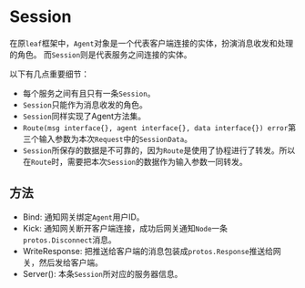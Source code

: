 # Session

在原`leaf`框架中，`Agent`对象是一个代表客户端连接的实体，扮演消息收发和处理的角色。
而`Session`则是代表服务之间连接的实体。

以下有几点重要细节：
* 每个服务之间有且只有一条`Session`。
* `Session`只能作为消息收发的角色。
* `Session`同样实现了Agent方法集。
* `Route(msg interface{}, agent interface{}, data interface{}) error`第三个输入参数为本次`Request`中的`SessionData`。
* `Session`所保存的数据是不可靠的，因为`Route`是使用了协程进行了转发。所以在`Route`时，需要把本次`Session`的数据作为输入参数一同转发。

## 方法
* Bind: 通知网关绑定`Agent`用户ID。
* Kick: 通知网关断开客户端连接，成功后网关通知`Node`一条`protos.Disconnect`消息。
* WriteResponse: 把推送给客户端的消息包装成`protos.Response`推送给网关，然后发给客户端。
* Server(): 本条`Session`所对应的服务器信息。